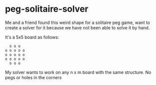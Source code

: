 # peg-solitaire-solver
Me and a friend found this weird shape for a solitaire peg game, want to create a solver for it because we have not been able to solve it by hand.


It's a 5x5 board as follows:

```
  o o o
o o o o o
o o o o o
o o o o o
  o o o 
```


My solver wants to work on any n x m board with the same structure. No pegs or holes in the corners
